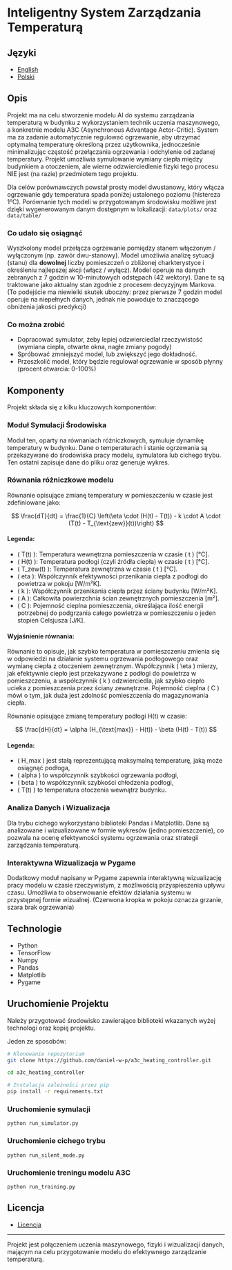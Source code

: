 # Inteligentny System Zarządzania Temperaturą

## Języki

- [English](README_EN.md)
- [Polski](README.md)

## Opis

Projekt ma na celu stworzenie modelu AI do systemu zarządzania temperaturą w budynku z wykorzystaniem technik uczenia maszynowego, a konkretnie modelu A3C (Asynchronous Advantage Actor-Critic). System ma za zadanie automatycznie regulować ogrzewanie, aby utrzymać optymalną temperaturę określoną przez użytkownika, jednocześnie minimalizując częstość przełączania ogrzewania i odchylenie od zadanej temperatury. Projekt umożliwia symulowanie wymiany ciepła między budynkiem a otoczeniem, ale wierne odzwierciedlenie fizyki tego procesu NIE jest (na razie) przedmiotem tego projektu. 

Dla celów porównawczych powstał prosty model dwustanowy, który włącza ogrzewanie gdy temperatura spada poniżej ustalonego poziomu (histereza 1°C). Porównanie tych modeli w przygotowanym środowisku możliwe jest dzięki wygenerowanym danym dostępnym w lokalizacji: ```data/plots/``` oraz ```data/table/```

### Co udało się osiągnąć

Wyszkolony model przełącza ogrzewanie pomiędzy stanem włączonym / wyłączonym (np. zawór dwu-stanowy). Model umożliwia analizę sytuacji (stanu) dla **dowolnej** liczby pomieszczeń o zbliżonej charkterystyce i określeniu najlepszej akcji (włącz / wyłącz). Model operuje na danych zebranych z 7 godzin w 10-minutowych odstępach (42 wektory). Dane te są traktowane jako aktualny stan zgodnie z procesem decyzyjnym Markova. (To podejście ma niewielki skutek uboczny: przez pierwsze 7 godzin model operuje na niepełnych danych, jednak nie powoduje to znaczącego obniżenia jakości predykcji)

### Co można zrobić

- Dopracować symulator, żeby lepiej odzwierciedlał rzeczywistość (wymiana ciepła, otwarte okna, nagłe zmiany pogody)
- Spróbować zmniejszyć model, lub zwiększyć jego dokładność.
- Przeszkolić model, który będzie regulował ogrzewanie w sposób płynny (procent otwarcia: 0-100%)

## Komponenty

Projekt składa się z kilku kluczowych komponentów:

### Moduł Symulacji Środowiska

Moduł ten, oparty na równaniach różniczkowych, symuluje dynamikę temperatury w budynku. Dane o temperaturach i stanie ogrzewania są przekazywane do środowiska pracy modelu, symulatora lub cichego trybu. Ten ostatni zapisuje dane do pliku oraz generuje wykres.

### Równania różniczkowe modelu

Równanie opisujące zmianę temperatury w pomieszczeniu w czasie jest zdefiniowane jako:

$$
\frac{dT}{dt} = \frac{1}{C} \left(\eta \cdot (H(t) - T(t)) - k \cdot A \cdot (T(t) - T_{\text{zew}}(t))\right) 
$$

#### Legenda:

- ( T(t) ): Temperatura wewnętrzna pomieszczenia w czasie ( t ) [°C].
- ( H(t) ): Temperatura podłogi (czyli źródła ciepła) w czasie ( t ) [°C].
- ( T_zew(t) ): Temperatura zewnętrzna w czasie ( t ) [°C].
- ( eta ): Współczynnik efektywności przenikania ciepła z podłogi do powietrza w pokoju [W/m²K].
- ( k ): Współczynnik przenikania ciepła przez ściany budynku [W/m²K].
- ( A ): Całkowita powierzchnia ścian zewnętrznych pomieszczenia [m²].
- ( C ): Pojemność cieplna pomieszczenia, określająca ilość energii potrzebnej do podgrzania całego powietrza w pomieszczeniu o jeden stopień Celsjusza [J/K].

#### Wyjaśnienie równania:

Równanie to opisuje, jak szybko temperatura w pomieszczeniu zmienia się w odpowiedzi na działanie systemu ogrzewania podłogowego oraz wymianę ciepła z otoczeniem zewnętrznym. Współczynnik \( \eta \) mierzy, jak efektywnie ciepło jest przekazywane z podłogi do powietrza w pomieszczeniu, a współczynnik \( k \) odzwierciedla, jak szybko ciepło ucieka z pomieszczenia przez ściany zewnętrzne. Pojemność cieplna \( C \) mówi o tym, jak duża jest zdolność pomieszczenia do magazynowania ciepła.


Równanie opisujące zmianę temperatury podłogi H(t) w czasie:

$$
\frac{dH}{dt} = \alpha (H_{\text{max}} - H(t)) - \beta (H(t) - T(t))
$$

#### Legenda:
- ( H_max ) jest stałą reprezentującą maksymalną temperaturę, jaką może osiągnąć podłoga,
- ( alpha ) to współczynnik szybkości ogrzewania podłogi,
- ( beta ) to współczynnik szybkości chłodzenia podłogi,
- ( T(t) ) to temperatura otoczenia wewnątrz budynku.



### Analiza Danych i Wizualizacja

Dla trybu cichego wykorzystano biblioteki Pandas i Matplotlib. Dane są analizowane i wizualizowane w formie wykresów (jedno pomieszczenie), co pozwala na ocenę efektywności systemu ogrzewania oraz strategii zarządzania temperaturą.

### Interaktywna Wizualizacja w Pygame

Dodatkowy moduł napisany w Pygame zapewnia interaktywną wizualizację pracy modelu w czasie rzeczywistym, z możliwością przyspieszenia upływu czasu. Umożliwia to obserwowanie efektów działania systemu w przystępnej formie wizualnej. (Czerwona kropka w pokoju oznacza grzanie, szara brak ogrzewania)

## Technologie

- Python
- TensorFlow
- Numpy
- Pandas
- Matplotlib
- Pygame

## Uruchomienie Projektu

Należy przygotować środowisko zawierające biblioteki wkazanych wyżej technologi oraz kopię projektu.

Jeden ze sposobów:

```bash
# Klonowanie repozytorium
git clone https://github.com/daniel-w-p/a3c_heating_controller.git

cd a3c_heating_controller

# Instalacja zależności przez pip
pip install -r requirements.txt
```

### Uruchomienie symulacji
```python run_simulator.py```

### Uruchomienie cichego trybu
```python run_silent_mode.py```

### Uruchomienie treningu modelu A3C
```python run_training.py```

## Licencja

- [Licencja](LICENSE)


---

Projekt jest połączeniem uczenia maszynowego, fizyki i wizualizacji danych, mającym na celu przygotowanie modelu do efektywnego zarządzanie temperaturą.

